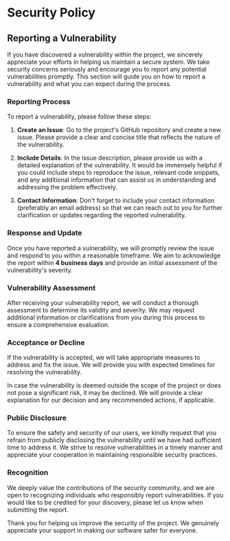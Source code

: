 # Security Policy

## Reporting a Vulnerability

If you have discovered a vulnerability within the project, we sincerely appreciate your efforts in helping us maintain a secure system. We take security concerns seriously and encourage you to report any potential vulnerabilities promptly. This section will guide you on how to report a vulnerability and what you can expect during the process.

### Reporting Process

To report a vulnerability, please follow these steps:

1. **Create an Issue**: Go to the project's GitHub repository and create a new issue. Please provide a clear and concise title that reflects the nature of the vulnerability.

2. **Include Details**: In the issue description, please provide us with a detailed explanation of the vulnerability. It would be immensely helpful if you could include steps to reproduce the issue, relevant code snippets, and any additional information that can assist us in understanding and addressing the problem effectively.

3. **Contact Information**: Don't forget to include your contact information (preferably an email address) so that we can reach out to you for further clarification or updates regarding the reported vulnerability.

### Response and Update

Once you have reported a vulnerability, we will promptly review the issue and respond to you within a reasonable timeframe. We aim to acknowledge the report within **4 business days** and provide an initial assessment of the vulnerability's severity.

### Vulnerability Assessment

After receiving your vulnerability report, we will conduct a thorough assessment to determine its validity and severity. We may request additional information or clarifications from you during this process to ensure a comprehensive evaluation.

### Acceptance or Decline

If the vulnerability is accepted, we will take appropriate measures to address and fix the issue. We will provide you with expected timelines for resolving the vulnerability.

In case the vulnerability is deemed outside the scope of the project or does not pose a significant risk, it may be declined. We will provide a clear explanation for our decision and any recommended actions, if applicable.

### Public Disclosure

To ensure the safety and security of our users, we kindly request that you refrain from publicly disclosing the vulnerability until we have had sufficient time to address it. We strive to resolve vulnerabilities in a timely manner and appreciate your cooperation in maintaining responsible security practices.

### Recognition

We deeply value the contributions of the security community, and we are open to recognizing individuals who responsibly report vulnerabilities. If you would like to be credited for your discovery, please let us know when submitting the report.

Thank you for helping us improve the security of the project. We genuinely appreciate your support in making our software safer for everyone.
